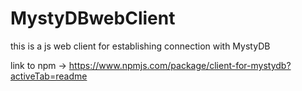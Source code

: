 # MystyDBwebClient

this is a js web client for establishing connection with MystyDB

link to npm -> https://www.npmjs.com/package/client-for-mystydb?activeTab=readme
